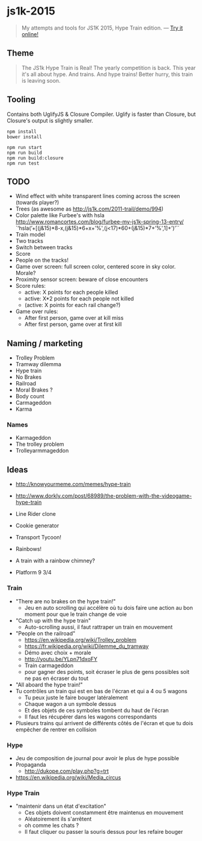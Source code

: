 js1k-2015
=========

>My attempts and tools for JS1K 2015, Hype Train edition. — [Try it online!](https://rawgit.com/ThibWeb/js1k-2015/master/src/traindemo.html)

## Theme

> The JS1k Hype Train is Real!
> The yearly competition is back. This year it's all about hype. And trains. And hype trains! Better hurry, this train is leaving soon.

## Tooling

Contains both UglifyJS & Closure Compiler. Uglify is faster than Closure, but Closure's output is slightly smaller.

~~~
npm install
bower install

npm run start
npm run build
npm run build:closure
npm run test
~~~

## TODO

- Wind effect with white transparent lines coming across the screen (towards player?)
- Trees (as awesome as http://js1k.com/2011-trail/demo/994)
- Color palette like Furbee's with hsla http://www.romancortes.com/blog/furbee-my-js1k-spring-13-entry/ `‘hsla(’+[(j&15)*8-x,(j&15)*6+x+’%',(j<17)*60+(j&15)*7+’%',1]+’)’``
- Train model
- Two tracks
- Switch between tracks
- Score
- People on the tracks!
- Game over screen: full screen color, centered score in sky color. Morale?
- Proximity sensor screen: beware of close encounters
- Score rules:
    + active: X points for each people killed
    + active: X*2 points for each people not killed
    + (active: X points for each rail change?)
- Game over rules:
    - After first person, game over at kill miss
    - After first person, game over at first kill

## Naming / marketing

- Trolley Problem
- Tramway dilemma
- Hype train
- No Brakes
- Railroad
- Moral Brakes ?
- Body count
- Carmageddon
- Karma

### Names

- Karmageddon
- The trolley problem
- Trolleyarmmageddon

## Ideas

- http://knowyourmeme.com/memes/hype-train
- http://www.dorkly.com/post/68989/the-problem-with-the-videogame-hype-train

- Line Rider clone
- Cookie generator
- Transport Tycoon!
- Rainbows!
- A train with a rainbow chimney?
- Platform 9 3/4

### Train

- "There are no brakes on the hype train!"
    +  Jeu en auto scrolling qui accélère où tu dois faire une action au bon moment pour que le train change de voie
- "Catch up with the hype train"
    + Auto-scrolling aussi, il faut rattraper un train en mouvement
- "People on the railroad"
    + https://en.wikipedia.org/wiki/Trolley_problem
    + https://fr.wikipedia.org/wiki/Dilemme_du_tramway
    + Démo avec choix + morale
    + http://youtu.be/YLpn71dxoFY
    + Train carmageddon
    + pour gagner des points, soit écraser le plus de gens possibles soit ne pas en écraser du tout
- "All aboard the hype train!"
- Tu contrôles un train qui est en bas de l'écran et qui a 4 ou 5 wagons 
    + Tu peux juste le faire bouger latéralement 
    + Chaque wagon a un symbole dessus
    + Et des objets de ces symboles tombent du haut de l'écran 
    + Il faut les récupérer dans les wagons correspondants
- Plusieurs trains qui arrivent de différents côtés de l'écran et que tu dois empêcher de rentrer en collision

### Hype

- Jeu de composition de journal pour avoir le plus de hype possible
- Propaganda
    + http://dukope.com/play.php?g=trt
- https://en.wikipedia.org/wiki/Media_circus

### Hype Train

- "maintenir dans un état d'excitation"
    + Ces objets doivent constamment être maintenus en mouvement
    + Aléatoirement ils s'arrêtent 
    + oh comme les chats ?
    + Il faut cliquer ou passer la souris dessus pour les refaire bouger

